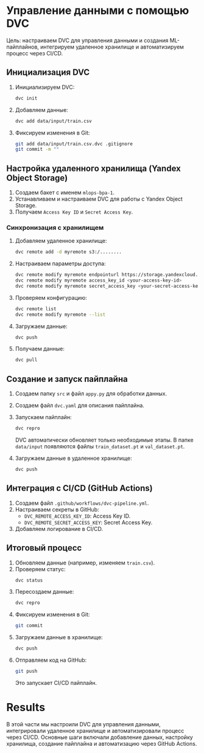 # Управление данными с помощью DVC

Цель: настраиваем DVC для управления данными и создания ML-пайплайнов, интегрируем удаленное хранилище и автоматизируем процесс через CI/CD.

## Инициализация DVC

1. Инициализируем DVC:
   ```bash
   dvc init
   ```
2. Добавляем данные:
   ```bash
   dvc add data/input/train.csv
   ```
3. Фиксируем изменения в Git:
   ```bash
   git add data/input/train.csv.dvc .gitignore
   git commit -m ""
   ```

## Настройка удаленного хранилища (Yandex Object Storage)

1. Создаем бакет с именем `mlops-bpa-1`.
2. Устанавливаем и настраиваем DVC для работы с Yandex Object Storage.
3. Получаем `Access Key ID` и `Secret Access Key`.

### Синхронизация с хранилищем

1. Добавляем удаленное хранилище:
   ```bash
   dvc remote add -d myremote s3:/........
   ```
2. Настраиваем параметры доступа:
   ```bash
   dvc remote modify myremote endpointurl https://storage.yandexcloud.net
   dvc remote modify myremote access_key_id <your-access-key-id>
   dvc remote modify myremote secret_access_key <your-secret-access-key>
   ```
3. Проверяем конфигурацию:
   ```bash
   dvc remote list
   dvc remote modify myremote --list
   ```
4. Загружаем данные:
   ```bash
   dvc push
   ```
5. Получаем данные:
   ```bash
   dvc pull
   ```

## Создание и запуск пайплайна

1. Создаем папку `src` и файл `appy.py` для обработки данных.
2. Создаем файл `dvc.yaml` для описания пайплайна.
3. Запускаем пайплайн:
   ```bash
   dvc repro
   ```
   DVC автоматически обновляет только необходимые этапы. В папке `data/input` появляются файлы `train_dataset.pt` и `val_dataset.pt`.

4. Загружаем данные в удаленное хранилище:
   ```bash
   dvc push
   ```

## Интеграция с CI/CD (GitHub Actions)

1. Создаем файл `.github/workflows/dvc-pipeline.yml`.
2. Настраиваем секреты в GitHub:
   - `DVC_REMOTE_ACCESS_KEY_ID`: Access Key ID.
   - `DVC_REMOTE_SECRET_ACCESS_KEY`: Secret Access Key.
3. Добавляем логирование в CI/CD.

## Итоговый процесс

1. Обновляем данные (например, изменяем `train.csv`).
2. Проверяем статус:
   ```bash
   dvc status
   ```
3. Пересоздаем данные:
   ```bash
   dvc repro
   ```
4. Фиксируем изменения в Git:
   ```bash
   git commit
   ```
5. Загружаем данные в хранилище:
   ```bash
   dvc push
   ```
6. Отправляем код на GitHub:
   ```bash
   git push
   ```
   Это запускает CI/CD пайплайн.

# Results

В этой части мы настроили DVC для управления данными, интегрировали удаленное хранилище и автоматизировали процесс через CI/CD. Основные шаги включали добавление данных, настройку хранилища, создание пайплайна и автоматизацию через GitHub Actions.
```
